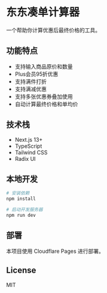 # 东东凑单计算器

一个帮助你计算优惠后最终价格的工具。

## 功能特点

- 支持输入商品原价和数量
- Plus会员95折优惠
- 支持满件打折
- 支持满减优惠
- 支持多张优惠券叠加使用
- 自动计算最终价格和单均价

## 技术栈

- Next.js 13+
- TypeScript
- Tailwind CSS
- Radix UI

## 本地开发

```bash
# 安装依赖
npm install

# 启动开发服务器
npm run dev
```

## 部署

本项目使用 Cloudflare Pages 进行部署。

## License

MIT

